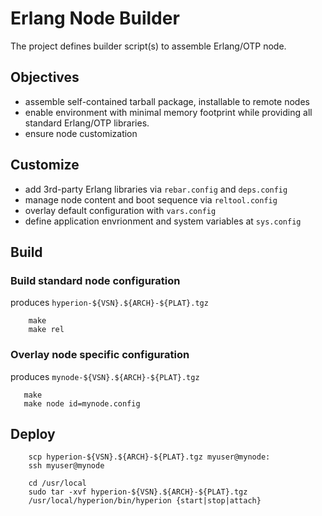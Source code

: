 # Erlang Node Builder

The project defines builder script(s) to assemble Erlang/OTP node.

## Objectives

* assemble self-contained tarball package, installable to remote nodes
* enable environment with minimal memory footprint while providing all standard Erlang/OTP libraries. 
* ensure node customization

## Customize

* add 3rd-party Erlang libraries via `rebar.config` and `deps.config`
* manage node content and boot sequence via `reltool.config` 
* overlay default configuration with `vars.config`
* define application envrionment and system variables at `sys.config`

## Build

### Build standard node configuration

produces `hyperion-${VSN}.${ARCH}-${PLAT}.tgz`

```
	make
	make rel
``` 

### Overlay node specific configuration

produces `mynode-${VSN}.${ARCH}-${PLAT}.tgz`

```
   make
   make node id=mynode.config
```

## Deploy

```
	scp hyperion-${VSN}.${ARCH}-${PLAT}.tgz myuser@mynode:
	ssh myuser@mynode

	cd /usr/local
	sudo tar -xvf hyperion-${VSN}.${ARCH}-${PLAT}.tgz
	/usr/local/hyperion/bin/hyperion {start|stop|attach}
```


